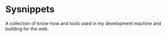 # Sysnippets

A collection of know-how and tools used in my development machine and building for the web.
